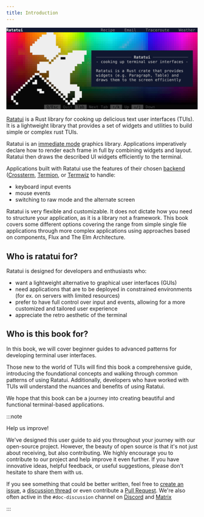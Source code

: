 ```yaml
---
title: Introduction
---
```


![Demo](https://raw.githubusercontent.com/ratatui-org/ratatui/images/examples/demo2.gif)

[Ratatui] is a Rust library for cooking up delicious text user interfaces (TUIs). It is a
lightweight library that provides a set of widgets and utilities to build simple or complex rust
TUIs.

Ratatui is an [immediate mode] graphics library. Applications imperatively declare how to render
each frame in full by combining widgets and layout. Ratatui then draws the described UI widgets
efficiently to the terminal.

Applications built with Ratatui use the features of their chosen [backend] ([Crossterm], [Termion],
or [Termwiz] to handle:

- keyboard input events
- mouse events
- switching to raw mode and the alternate screen

Ratatui is very flexible and customizable. It does not dictate how you need to structure your
application, as it is a library not a framework. This book covers some different options covering
the range from simple single file applications through more complex applications using approaches
based on components, Flux and The Elm Architecture.

## Who is ratatui for?

Ratatui is designed for developers and enthusiasts who:

- want a lightweight alternative to graphical user interfaces (GUIs)
- need applications that are to be deployed in constrained environments (for ex. on servers with
  limited resources)
- prefer to have full control over input and events, allowing for a more customized and tailored
  user experience
- appreciate the retro aesthetic of the terminal

## Who is this book for?

In this book, we will cover beginner guides to advanced patterns for developing terminal user
interfaces.

Those new to the world of TUIs will find this book a comprehensive guide, introducing the
foundational concepts and walking through common patterns of using Ratatui. Additionally, developers
who have worked with TUIs will understand the nuances and benefits of using Ratatui.

We hope that this book can be a journey into creating beautiful and functional terminal-based
applications.

[immediate mode]: https://en.wikipedia.org/wiki/Immediate_mode_(computer_graphics)
[backend]: /concepts/backends/
[Ratatui]: https://crates.io/crates/ratatui
[Crossterm]: https://crates.io/crates/crossterm
[Termion]: https://crates.io/crates/termion
[Termwiz]: https://crates.io/crates/termwiz

:::note

Help us improve!

We've designed this user guide to aid you throughout your journey with our open-source project.
However, the beauty of open source is that it's not just about receiving, but also contributing. We
highly encourage you to contribute to our project and help improve it even further. If you have
innovative ideas, helpful feedback, or useful suggestions, please don't hesitate to share them with
us.

If you see something that could be better written, feel free to [create an issue], a [discussion
thread] or even contribute a [Pull Request]. We're also often active in the `#doc-discussion`
channel on [Discord] and [Matrix]

[create an issue]: https://github.com/ratatui-org/ratatui-website/issues
[discussion thread]: https://github.com/ratatui-org/ratatui-website/discussions
[Pull Request]: https://github.com/ratatui-org/ratatui-website/pulls
[Discord]: https://discord.gg/pMCEU9hNEj
[Matrix]: https://matrix.to/#/#ratatui:matrix.org

:::
